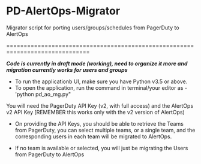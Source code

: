# PD-AlertOps-Migrator
Migrator script for porting users/groups/schedules from PagerDuty to AlertOps

==============================================================================

*****Code is currently in draft mode (working), need to organize it more and migration currently works for users and groups*****



- To run the applicationb UI, make sure you have Python v3.5 or above. 
- To open the application,  run the command in terminal/your editor as - 'python pd_ao_mg.py"

You will need the PagerDuty API Key (v2, with full access) and the AlertOps v2 API Key [REMEMBER this works only with the v2 version of AlertOps)

- On providing the API Keys, you should be able to retrieve the Teams from PagerDuty, you can select multiple teams, or a single team, and the corresponding users in each team will be migrated to AlertOps.

- If no team is available or selected, you will just be migrating the Users from PagerDuty to AlertOps
